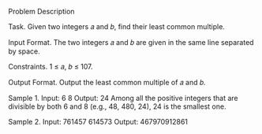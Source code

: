 Problem Description

Task. Given two integers 𝑎 and 𝑏, find their least common multiple.

Input Format. The two integers 𝑎 and 𝑏 are given in the same line separated by space.

Constraints. 1 ≤ 𝑎, 𝑏 ≤ 107.

Output Format. Output the least common multiple of 𝑎 and 𝑏.

Sample 1.
Input:
6 8
Output:
24
Among all the positive integers that are divisible by both 6 and 8 (e.g., 48, 480, 24), 24 is the smallest
one.

Sample 2.
Input:
761457 614573
Output:
467970912861
